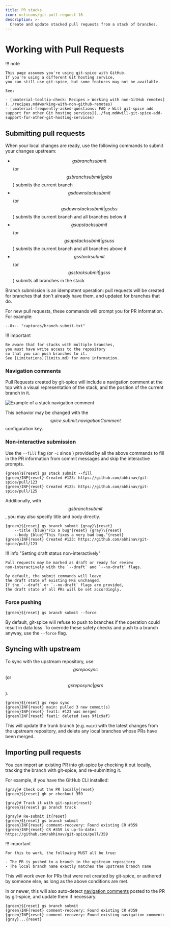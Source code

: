 ```yaml
---
title: PR stacks
icon: octicons/git-pull-request-16
description: >-
  Create and update stacked pull requests from a stack of branches.
---
```


# Working with Pull Requests

!!! note

    This page assumes you're using git-spice with GitHub.
    If you're using a different Git hosting service,
    you can still use git-spice, but some features may not be available.

    See:

    - [:material-tooltip-check: Recipes > Working with non-GitHub remotes](../recipes.md#working-with-non-github-remotes)
    - [:material-frequently-asked-questions: FAQ > Will git-spice add support for other Git hosting services](../faq.md#will-git-spice-add-support-for-other-git-hosting-services)

## Submitting pull requests

When your local changes are ready,
use the following commands to submit your changes upstream:

- $$gs branch submit$$ (or $$gs branch submit|gs bs$$)
  submits the current branch
- $$gs downstack submit$$ (or $$gs downstack submit|gs dss$$)
  submits the current branch and all branches below it
- $$gs upstack submit$$ (or $$gs upstack submit|gs uss$$)
  submits the current branch and all branches above it
- $$gs stack submit$$ (or $$gs stack submit|gs ss$$)
  submits all branches in the stack

Branch submission is an idempotent operation:
pull requests will be created for branches that don't already have them,
and updated for branches that do.

For new pull requests, these commands will prompt you for PR information.
For example:

```freeze language="ansi"
--8<-- "captures/branch-submit.txt"
```

!!! important

    Be aware that for stacks with multiple branches,
    you must have write access to the repository
    so that you can push branches to it.
    See [Limitations](limits.md) for more information.

### Navigation comments

Pull Requests created by git-spice will include a navigation comment
at the top with a visual representation of the stack,
and the position of the current branch in it.

![Example of a stack navigation comment](../img/stack-comment.png)

This behavior may be changed with the $$spice.submit.navigationComment$$
configuration key.

### Non-interactive submission

Use the `--fill` flag (or `-c` since <!-- gs:version v0.3.0 -->)
provided by all the above commands
to fill in the PR information from commit messages
and skip the interactive prompts.

```freeze language="terminal"
{green}${reset} gs stack submit --fill
{green}INF{reset} Created #123: https://github.com/abhinav/git-spice/pull/123
{green}INF{reset} Created #125: https://github.com/abhinav/git-spice/pull/125
```

Additionally, with $$gs branch submit$$,
you may also specify title and body directly.

```freeze language="terminal"
{green}${reset} gs branch submit {gray}\{reset}
    --title {blue}"Fix a bug"{reset} {gray}\{reset}
    --body {blue}"This fixes a very bad bug."{reset}
{green}INF{reset} Created #123: https://github.com/abhinav/git-spice/pull/123
```

!!! info "Setting draft status non-interactively"

    Pull requests may be marked as draft or ready for review
    non-interactively with the `--draft` and `--no-draft` flags.

    By default, the submit commands will leave
    the draft state of existing PRs unchanged.
    If the `--draft` or `--no-draft` flags are provided,
    the draft state of all PRs will be set accordingly.

### Force pushing

<!-- gs:version v0.2.0 -->

```freeze language="terminal" float="right"
{green}${reset} gs branch submit --force
```

By default, git-spice will refuse to push to branches
if the operation could result in data loss.
To override these safety checks
and push to a branch anyway, use the `--force` flag.

## Syncing with upstream

To sync with the upstream repository,
use $$gs repo sync$$ (or $$gs repo sync|gs rs$$).

```freeze language="terminal" float="right"
{green}${reset} gs repo sync
{green}INF{reset} main: pulled 3 new commit(s)
{green}INF{reset} feat1: #123 was merged
{green}INF{reset} feat1: deleted (was 9f1c9af)
```

This will update the trunk branch (e.g. `main`)
with the latest changes from the upstream repository,
and delete any local branches whose PRs have been merged.

## Importing pull requests

You can import an existing PR into git-spice
by checking it out locally, tracking the branch with git-spice,
and re-submitting it.

For example, if you have the GitHub CLI installed:

```freeze language="terminal"
{gray}# Check out the PR locally{reset}
{green}${reset} gh pr checkout 359

{gray}# Track it with git-spice{reset}
{green}${reset} gs branch track

{gray}# Re-submit it{reset}
{green}${reset} gs branch submit
{green}INF{reset} comment-recovery: Found existing CR #359
{green}INF{reset} CR #359 is up-to-date: https://github.com/abhinav/git-spice/pull/359
```

!!! important

    For this to work, the following MUST all be true:

    - The PR is pushed to a branch in the upstream repository
    - The local branch name exactly matches the upstream branch name

This will work even for PRs that were not created by git-spice,
or authored by someone else, as long as the above conditions are met.

In <!-- gs:version v0.5.0 --> or newer,
this will also auto-detect [navigation comments](#navigation-comments)
posted to the PR by git-spice, and update them if necessary.

```freeze language="terminal"
{green}${reset} gs branch submit
{green}INF{reset} comment-recovery: Found existing CR #359
{green}INF{reset} comment-recovery: Found existing navigation comment: {gray}...{reset}
```

